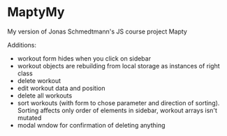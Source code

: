 # MaptyMy
 My version of Jonas Schmedtmann's JS course project Mapty

Additions:
- workout form hides when you click on sidebar
- workout objects are rebuilding from local storage as instances of right class
- delete workout
- edit workout data and position
- delete all workouts
- sort workouts (with form to chose parameter and direction of sorting). Sorting affects only order of elements in sidebar, workout arrays isn't mutated
- modal wndow for confirmation of deleting anything
